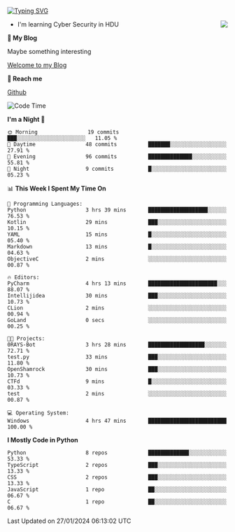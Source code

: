 [![Typing SVG](https://readme-typing-svg.herokuapp.com?font=Fira+Code&pause=1000&random=false&width=450&height=60&lines=Hello+%F0%9F%91%8B%F0%9F%8F%BB;I'm+JBNRZ)](https://git.io/typing-svg)

<a href="#">
  <img align="right" src="https://github-readme-stats.vercel.app/api?username=JBNRZ&show_icons=true&bg_color=15,f2f7fd,E0EAFC" />
</a>

- I'm learning Cyber Security in HDU

 **🌱 My Blog**

Maybe something interesting

[Welcome to my Blog](https://jbnrz.com.cn/)

 **💬 Reach me** 

[Github](https://github.com/JBNRZ)


<!--START_SECTION:waka-->
![Code Time](http://img.shields.io/badge/Code%20Time-277%20hrs%2019%20mins-blue)

**I'm a Night 🦉** 

```text
🌞 Morning                19 commits          ███░░░░░░░░░░░░░░░░░░░░░░   11.05 % 
🌆 Daytime                48 commits          ███████░░░░░░░░░░░░░░░░░░   27.91 % 
🌃 Evening                96 commits          ██████████████░░░░░░░░░░░   55.81 % 
🌙 Night                  9 commits           █░░░░░░░░░░░░░░░░░░░░░░░░   05.23 % 
```


📊 **This Week I Spent My Time On** 

```text
💬 Programming Languages: 
Python                   3 hrs 39 mins       ███████████████████░░░░░░   76.53 % 
Kotlin                   29 mins             ███░░░░░░░░░░░░░░░░░░░░░░   10.15 % 
YAML                     15 mins             █░░░░░░░░░░░░░░░░░░░░░░░░   05.40 % 
Markdown                 13 mins             █░░░░░░░░░░░░░░░░░░░░░░░░   04.63 % 
ObjectiveC               2 mins              ░░░░░░░░░░░░░░░░░░░░░░░░░   00.87 % 

🔥 Editors: 
PyCharm                  4 hrs 13 mins       ██████████████████████░░░   88.07 % 
Intellijidea             30 mins             ███░░░░░░░░░░░░░░░░░░░░░░   10.73 % 
CLion                    2 mins              ░░░░░░░░░░░░░░░░░░░░░░░░░   00.94 % 
GoLand                   0 secs              ░░░░░░░░░░░░░░░░░░░░░░░░░   00.25 % 

🐱‍💻 Projects: 
0RAYS-Bot                3 hrs 28 mins       ██████████████████░░░░░░░   72.71 % 
test.py                  33 mins             ███░░░░░░░░░░░░░░░░░░░░░░   11.80 % 
OpenShamrock             30 mins             ███░░░░░░░░░░░░░░░░░░░░░░   10.73 % 
CTFd                     9 mins              █░░░░░░░░░░░░░░░░░░░░░░░░   03.33 % 
test                     2 mins              ░░░░░░░░░░░░░░░░░░░░░░░░░   00.87 % 

💻 Operating System: 
Windows                  4 hrs 47 mins       █████████████████████████   100.00 % 
```

**I Mostly Code in Python** 

```text
Python                   8 repos             █████████████░░░░░░░░░░░░   53.33 % 
TypeScript               2 repos             ███░░░░░░░░░░░░░░░░░░░░░░   13.33 % 
CSS                      2 repos             ███░░░░░░░░░░░░░░░░░░░░░░   13.33 % 
JavaScript               1 repo              ██░░░░░░░░░░░░░░░░░░░░░░░   06.67 % 
C                        1 repo              ██░░░░░░░░░░░░░░░░░░░░░░░   06.67 % 
```




 Last Updated on 27/01/2024 06:13:02 UTC
<!--END_SECTION:waka-->
